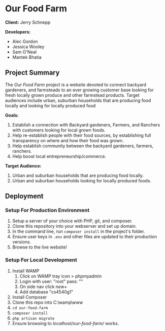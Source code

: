 # Our Food Farm

**Client:** Jerry Schnepp

**Developers:**
- Alec Gordon
- Jessica Wooley
- Sam O'Neal
- Mantek Bhatia

## Project Summary

The _Our Food Farm_ project is a website devoted to connect backyard gardeners, 
and farmsteads to an ever growing customer base looking for fresh locally grown produce and other farmstead products.
Target audiences include urban, suburban households that are producing food locally and looking for locally produced food

**Goals:**
1. Establish a connection with Backyard gardeners, Farmers, and Ranchers with customers looking for local grown foods. 
2. Help re-establish people with their food sources, by establishing full transparency on where and how their food was grown. 
3. Help establish community between the backyard gardeners, farmers, ranchers. 
4. Help boost local entrepreneurship/commerce.

**Target Audience:**
1. Urban and suburban households that are producing food locally. 
2. Urban and suburban households looking for locally produced foods.

## Deployment

### Setup For Production Environment

1. Setup a server of your choice with PHP, git, and composer.
2. Clone this repository into your webserver and set up domain.
3. In the command line, run `composer install` in the project's folder.
4. Ensure user keys in `.env` and other files are updated to their production versions.
5. Browse to the live website!

### Setup For Local Development

1. Install WAMP
	1. Click on WAMP tray icon > phpmyadmin
	2. Login with user: "root" pass: ""
	3. On side nav click _new+_
	4. Add database "cs4540g1"
2. Install Composer
3. Clone this repo into C:\wamp\www
4. `cd our-food-farm`
5. `composer install`
6. `php artisan migrate`
7. Ensure browsing to *localhost/our-food-farm/* works.
